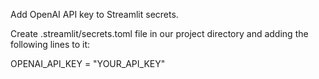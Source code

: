 Add OpenAI API key to Streamlit secrets.


Create .streamlit/secrets.toml file in our project directory and adding the following lines to it:


OPENAI_API_KEY = "YOUR_API_KEY"
